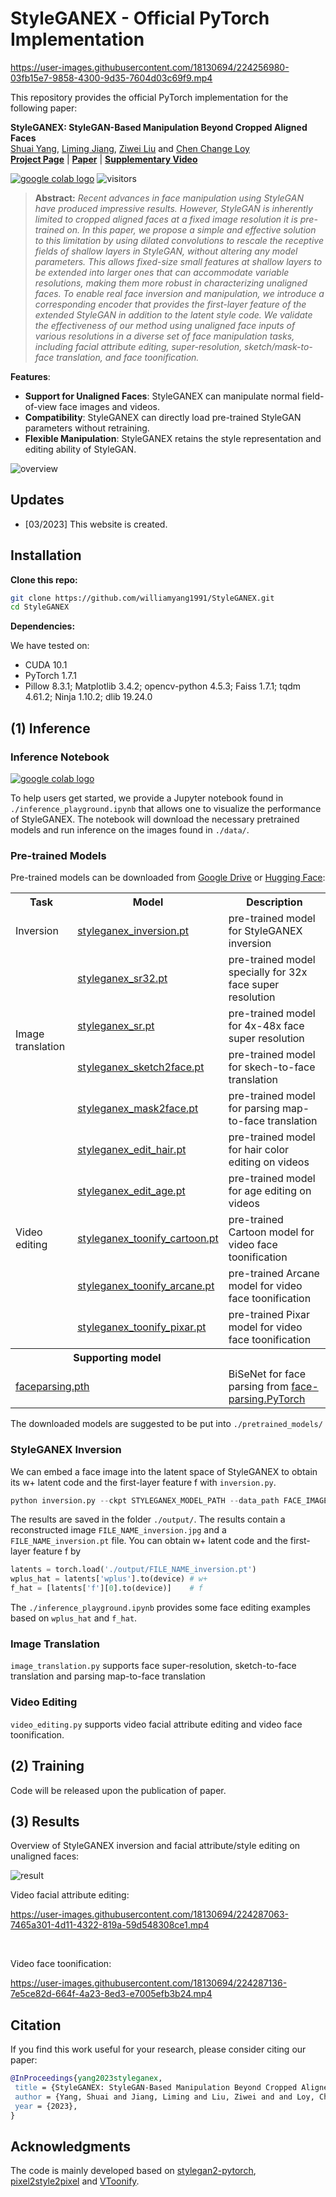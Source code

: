 # StyleGANEX - Official PyTorch Implementation

https://user-images.githubusercontent.com/18130694/224256980-03fb15e7-9858-4300-9d35-7604d03c69f9.mp4

This repository provides the official PyTorch implementation for the following paper:

**StyleGANEX: StyleGAN-Based Manipulation Beyond Cropped Aligned Faces**<br>
[Shuai Yang](https://williamyang1991.github.io/), [Liming Jiang](https://liming-jiang.com/), [Ziwei Liu](https://liuziwei7.github.io/) and [Chen Change Loy](https://www.mmlab-ntu.com/person/ccloy/)<br>
[**Project Page**](https://www.mmlab-ntu.com/project/styleganex/) | [**Paper**](#) | [**Supplementary Video**](https://youtu.be/8oK0TXQmxg8) <br>


<a href="http://colab.research.google.com/github/williamyang1991/StyleGANEX/blob/master/inference_playground.ipynb"><img src="https://colab.research.google.com/assets/colab-badge.svg" alt="google colab logo"></a>
![visitors](https://visitor-badge.laobi.icu/badge?page_id=williamyang1991/styleganex)
<!--![visitors](https://visitor-badge.glitch.me/badge?page_id=williamyang1991/styleganex)-->

> **Abstract:** *Recent advances in face manipulation using StyleGAN have produced impressive results. However, StyleGAN is inherently limited to cropped aligned faces at a fixed image resolution it is pre-trained on.  In this paper, we propose a simple and effective solution to this limitation by using dilated convolutions to rescale the receptive fields of shallow layers in StyleGAN, without altering any model parameters.  This allows fixed-size small features at shallow layers to be extended into larger ones that can accommodate variable resolutions, making them more robust in characterizing unaligned faces. To enable real face inversion and manipulation, we introduce a corresponding encoder that provides the first-layer feature of the extended StyleGAN in addition to the latent style code. We validate the effectiveness of our method using unaligned face inputs of various resolutions in a diverse set of face manipulation tasks, including facial attribute editing, super-resolution, sketch/mask-to-face translation, and face toonification.*

**Features**:<br> 
- **Support for Unaligned Faces**: StyleGANEX can manipulate normal field-of-view face images and videos.
- **Compatibility**: StyleGANEX can directly load pre-trained StyleGAN parameters without retraining.
- **Flexible Manipulation**: StyleGANEX retains the style representation and editing ability of StyleGAN.

![overview](https://user-images.githubusercontent.com/18130694/224257328-b6d9bac1-d467-468f-9dba-c89dfed8b931.jpg)

## Updates

- [03/2023] This website is created.


## Installation

**Clone this repo:**
```bash
git clone https://github.com/williamyang1991/StyleGANEX.git
cd StyleGANEX
```
**Dependencies:**

We have tested on:
- CUDA 10.1
- PyTorch 1.7.1
- Pillow 8.3.1; Matplotlib 3.4.2; opencv-python 4.5.3; Faiss 1.7.1; tqdm 4.61.2; Ninja 1.10.2; dlib 19.24.0


## (1) Inference

### Inference Notebook 
<a href="http://colab.research.google.com/github/williamyang1991/StyleGANEX/blob/master/inference_playground.ipynb"><img src="https://colab.research.google.com/assets/colab-badge.svg" alt="google colab logo"></a> 

To help users get started, we provide a Jupyter notebook found in `./inference_playground.ipynb` that allows one to visualize the performance of StyleGANEX.
The notebook will download the necessary pretrained models and run inference on the images found in `./data/`.

### Pre-trained Models

Pre-trained models can be downloaded from [Google Drive](https://drive.google.com/drive/folders/1zGssOxjdklMd_5kdBKV9VkENnS5EXZlx?usp=share_link) or [Hugging Face](https://huggingface.co/PKUWilliamYang/StyleGANEX/tree/main/pretrained_models):

<table>
    <tr>
        <th>Task</th><th>Model</th><th>Description</th>
    </tr>
    <tr>
        <td>Inversion</td><td><a href="https://drive.google.com/file/d/157twOAYihuy_b6l_XrmP7QUOMhkNC2Ii/view?usp=share_link">styleganex_inversion.pt</a></td><td>pre-trained model for StyleGANEX inversion</td>
    </tr>
    <tr>
        <td rowspan="4">Image translation</td><td><a href="https://drive.google.com/file/d/1ewbdY_0fRZS6GIboFcvx6QDBbqHXprvR/view?usp=share_link">styleganex_sr32.pt</a></td><td>pre-trained model specially for 32x face super resolution</td>
    </tr>  
    <tr>
        <td><a href="https://drive.google.com/file/d/1XQ4vp8DB2dSrvQVj3xifSl4sUGMxr4zK/view?usp=share_link">styleganex_sr.pt</a></td><td>pre-trained model for 4x-48x face super resolution</td>
    </tr>   
    <tr>
        <td><a href="https://drive.google.com/file/d/1L3iRp3UE-_Or0NqzUtqZPLQ9hQ_9yax5/view?usp=share_link">styleganex_sketch2face.pt</a></td><td>pre-trained model for skech-to-face translation</td>
    </tr>  
    <tr>
        <td><a href="https://drive.google.com/file/d/1rHC63z1tUX63-56RUc0thhHSVAQr8Cf2/view?usp=share_link">styleganex_mask2face.pt</a></td><td>pre-trained model for parsing map-to-face translation</td>
    </tr>
    <tr>
        <td rowspan="5">Video editing</td><td><a href="https://drive.google.com/file/d/164eD7pafO74xiCCFLzhb56ofOBwIUnpL/view?usp=share_link">styleganex_edit_hair.pt</a></td><td>pre-trained model for hair color editing on videos</td>
    </tr>  
    <tr>
        <td><a href="https://drive.google.com/file/d/1tH-vlpn5THyD-HoOQrYGuUENH49daAFX/view?usp=share_link">styleganex_edit_age.pt</a></td><td>pre-trained model for age editing on videos</td>
    </tr>  
    <tr>
        <td><a href="https://drive.google.com/file/d/16Kth67C1AX3SjZS3030DChB_eHpqGOsn/view?usp=share_link">styleganex_toonify_cartoon.pt</a></td><td>pre-trained Cartoon model for video face toonification</td>
    </tr>  
    <tr>
        <td><a href="https://drive.google.com/file/d/1OkCw4mrrCvTnEfPOeUxjv7yFpzzQ5trf/view?usp=share_link">styleganex_toonify_arcane.pt</a></td><td>pre-trained Arcane model for video face toonification</td>
    </tr>   
    <tr>
        <td><a href="https://drive.google.com/file/d/1_XZjvj-rQvT2q3hiqPZ8gIClMo3ZGVH-/view?usp=share_link">styleganex_toonify_pixar.pt</a></td><td>pre-trained Pixar model for video face toonification</td>
    </tr>   
    <tr>
        <th colspan="2">Supporting model</th><th> </th>
    </tr>
    <tr>
        <td colspan="2"><a href="https://drive.google.com/file/d/1jY0mTjVB8njDh6e0LP_2UxuRK3MnjoIR/view">faceparsing.pth</a></td><td>BiSeNet for face parsing from <a href="https://github.com/zllrunning/face-parsing.PyTorch">face-parsing.PyTorch</a></td>
    </tr>      
</table>

The downloaded models are suggested to be put into `./pretrained_models/`

### StyleGANEX Inversion

We can embed a face image into the latent space of StyleGANEX to obtain its w+ latent code and the first-layer feature f with `inversion.py`.

```python
python inversion.py --ckpt STYLEGANEX_MODEL_PATH --data_path FACE_IMAGE_PATH
```
The results are saved in the folder `./output/`.
The results contain a reconstructed image `FILE_NAME_inversion.jpg` and a `FILE_NAME_inversion.pt` file.
You can obtain w+ latent code and the first-layer feature f by 
```python 
latents = torch.load('./output/FILE_NAME_inversion.pt')
wplus_hat = latents['wplus'].to(device) # w+
f_hat = [latents['f'][0].to(device)]    # f
```
The `./inference_playground.ipynb` provides some face editing examples based on `wplus_hat` and `f_hat`.

### Image Translation

`image_translation.py` supports face super-resolution, sketch-to-face translation and parsing map-to-face translation

### Video Editing

`video_editing.py` supports video facial attribute editing and video face toonification.



## (2) Training 

Code will be released upon the publication of paper.

## (3) Results

Overview of StyleGANEX inversion and facial attribute/style editing on unaligned faces:

![result](https://user-images.githubusercontent.com/18130694/224259844-c9b37f4f-c786-48cd-a92f-121606b14b36.jpg)

Video facial attribute editing:

https://user-images.githubusercontent.com/18130694/224287063-7465a301-4d11-4322-819a-59d548308ce1.mp4

<br/>

Video face toonification:

https://user-images.githubusercontent.com/18130694/224287136-7e5ce82d-664f-4a23-8ed3-e7005efb3b24.mp4

## Citation

If you find this work useful for your research, please consider citing our paper:

```bibtex
@InProceedings{yang2023styleganex,
 title = {StyleGANEX: StyleGAN-Based Manipulation Beyond Cropped Aligned Faces},
 author = {Yang, Shuai and Jiang, Liming and Liu, Ziwei and and Loy, Chen Change},
 year = {2023},
}
```

## Acknowledgments

The code is mainly developed based on [stylegan2-pytorch](https://github.com/rosinality/stylegan2-pytorch), [pixel2style2pixel](https://github.com/eladrich/pixel2style2pixel) and [VToonify](https://github.com/williamyang1991/VToonify).
